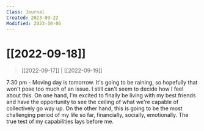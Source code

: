 ```yaml
---
Class: Journal
Created: 2023-09-22
Modified: 2023-10-06
---
```


# [[2022-09-18]]

> [[2022-09-17]] | [[2022-09-19]]

7:30 pm - Moving day is tomorrow. It's going to be raining, so hopefully that won't pose too much of an issue. I still can't seem to decide how I feel about this. On one hand, I'm excited to finally be living with my best friends and have the opportunity to see the ceiling of what we're capable of collectively go way up. On the other hand, this is going to be the most challenging period of my life so far, financially, socially, emotionally. The true test of my capabilities lays before me.
